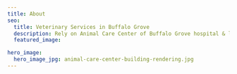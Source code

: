 ```yaml
---
title: About
seo:
  title: Veterinary Services in Buffalo Grove
  description: Rely on Animal Care Center of Buffalo Grove hospital & laboratory for grooming, veterinary medicine, surgery, radiology, dental & emergency vet services.
  featured_image:

hero_image:
  hero_image_jpg: animal-care-center-building-rendering.jpg
---
```

